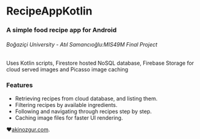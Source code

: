 # RecipeAppKotlin
### A simple food recipe app for Android
###### Boğaziçi University - Atıl Samancıoğlu:MIS49M Final Project

Uses Kotlin scripts, Firestore hosted NoSQL database, Firebase Storage for cloud served images and Picasso image caching 

### Features
- Retrieving recipes from cloud database, and listing them.
- Filtering recipes by available ingredients.
- Following and navigating through recipes step by step.
- Caching image files for faster UI rendering.

:heart:[akinozgur.com](https://akinozgur.com/).

